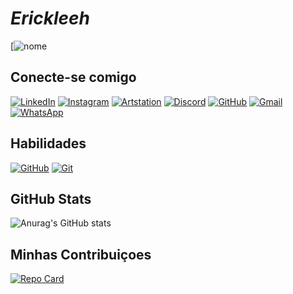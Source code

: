 
# _Erickleeh_ 
[![nome](https://i.gifer.com/fyC3.gif)

## Conecte-se comigo
[![LinkedIn](https://img.shields.io/badge/LinkedIn-0077B5?style=for-the-badge&logo=linkedin&logoColor=white)](https://www.linkedin.com/in/erick-cerqueira-leite-0918931a)
[![Instagram](https://img.shields.io/badge/Instagram-FFF?style=for-the-badge&logo=Instagram)](https://www.instagram.com/erickfelipc)
[![Artstation](https://img.shields.io/badge/Artstation-FFF?style=for-the-badge&logo=Artstation)](https://www.artstation.com/erickz)
[![Discord](https://img.shields.io/badge/Discord-7289DA?style=for-the-badge&logo=discord&logoColor=white)](https://discord.com/channels/erickleeh/)
[![GitHub](https://img.shields.io/badge/GitHub-100000?style=for-the-badge&logo=github&logoColor=white)](https://github.com/Erickleeh)
[![Gmail](https://img.shields.io/badge/Gmail-333333?style=for-the-badge&logo=gmail&logoColor=red)](mailto:erickfelipcleite@gmail.com)
[![WhatsApp](https://img.shields.io/badge/WhatsApp-25D366?style=for-the-badge&logo=whatsapp&logoColor=white)](https://wa.me/+55019999426649)
## Habilidades
[![GitHub](https://img.shields.io/badge/GitHub-100000?style=for-the-badge&logo=github&logoColor=white)](https://github.com/Erickleeh)
[![Git](https://img.shields.io/badge/Git-330F63?style=for-the-badge&logo=github&logoColor=white)](https://github.com/Erickleeh)


## GitHub Stats
![Anurag's GitHub stats](https://github-readme-stats.vercel.app/api?username=Erickleeh&theme=blue-green&hide_title=true&hide=stars)

## Minhas Contribuiçoes
[![Repo Card](https://github-readme-stats.vercel.app/api/pin/?username=Erickleeh&repo=dio-lab-open-source&theme=blue-green)](https://github.com/Erickleeh/dio-lab-open-source)

